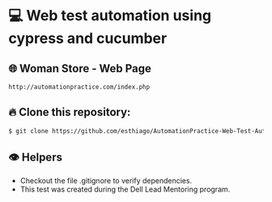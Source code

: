 # 💻 Web test automation using cypress and cucumber


## 🌐 Woman Store - Web Page
```bash
http://automationpractice.com/index.php
```
## 🔥 Clone this repository:

```bash
$ git clone https://github.com/esthiago/AutomationPractice-Web-Test-Automation.git
```

## 👁 Helpers
- Checkout the file .gitignore to verify dependencies.
- This test was created during the Dell Lead Mentoring program.
